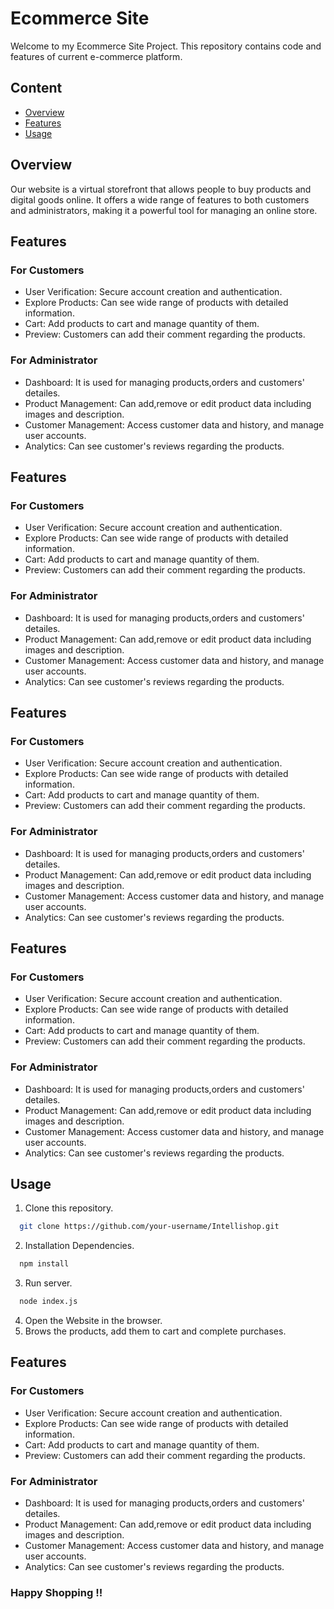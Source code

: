 
# Ecommerce Site

Welcome to my Ecommerce Site Project. This repository contains code and features of current e-commerce platform.



## Content

 - [Overview](https://github.com/Siddhant432/Ecommerce_Site##Overview)
 - [Features](https://github.com/Siddhant432/Ecommerce_Site##Features)
 - [Usage](https://github.com/Siddhant432/Ecommerce_Site##Usage)


## Overview
Our website is a virtual storefront that allows people to buy  products and digital goods online.
 It offers a wide range of features to both customers and administrators, making it a powerful tool for managing an online store.


## Features
### For Customers
+ User Verification: Secure account creation and authentication.
+ Explore Products: Can see wide range of products with detailed information.
+ Cart: Add products to cart and manage quantity of them.
+ Preview: Customers can add their comment regarding the products.

### For Administrator 
+ Dashboard: It is used for managing products,orders and customers' detailes.
+ Product Management: Can add,remove or edit product data including images and description.
+ Customer Management: Access customer data and history, and manage user accounts.
+ Analytics: Can see customer's reviews regarding the products.


## Features
### For Customers
+ User Verification: Secure account creation and authentication.
+ Explore Products: Can see wide range of products with detailed information.
+ Cart: Add products to cart and manage quantity of them.
+ Preview: Customers can add their comment regarding the products.

### For Administrator 
+ Dashboard: It is used for managing products,orders and customers' detailes.
+ Product Management: Can add,remove or edit product data including images and description.
+ Customer Management: Access customer data and history, and manage user accounts.
+ Analytics: Can see customer's reviews regarding the products.


## Features
### For Customers
+ User Verification: Secure account creation and authentication.
+ Explore Products: Can see wide range of products with detailed information.
+ Cart: Add products to cart and manage quantity of them.
+ Preview: Customers can add their comment regarding the products.

### For Administrator 
+ Dashboard: It is used for managing products,orders and customers' detailes.
+ Product Management: Can add,remove or edit product data including images and description.
+ Customer Management: Access customer data and history, and manage user accounts.
+ Analytics: Can see customer's reviews regarding the products.


## Features
### For Customers
+ User Verification: Secure account creation and authentication.
+ Explore Products: Can see wide range of products with detailed information.
+ Cart: Add products to cart and manage quantity of them.
+ Preview: Customers can add their comment regarding the products.

### For Administrator 
+ Dashboard: It is used for managing products,orders and customers' detailes.
+ Product Management: Can add,remove or edit product data including images and description.
+ Customer Management: Access customer data and history, and manage user accounts.
+ Analytics: Can see customer's reviews regarding the products.


## Usage
1. Clone this repository.
```bash
  git clone https://github.com/your-username/Intellishop.git
```
2. Installation Dependencies.
```bash
  npm install 
```
3. Run server.
```bash
  node index.js
```
4. Open the Website in the browser.
5. Brows the products, add them to cart and complete purchases.




## Features
### For Customers
+ User Verification: Secure account creation and authentication.
+ Explore Products: Can see wide range of products with detailed information.
+ Cart: Add products to cart and manage quantity of them.
+ Preview: Customers can add their comment regarding the products.

### For Administrator 
+ Dashboard: It is used for managing products,orders and customers' detailes.
+ Product Management: Can add,remove or edit product data including images and description.
+ Customer Management: Access customer data and history, and manage user accounts.
+ Analytics: Can see customer's reviews regarding the products.


### Happy Shopping !!